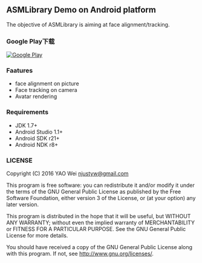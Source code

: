 ## ASMLibrary Demo on Android platform

The objective of ASMLibrary is aiming at face alignment/tracking.

### Google Play下载
[![Google Play](http://developer.android.com/images/brand/en_generic_rgb_wo_45.png)](https://play.google.com/store/apps/details?id=com.yaoyumeng.asmlibrary)


### Faatures

 * face alignment on picture
 * Face tracking on camera
 * Avatar rendering
 
### Requirements

* JDK 1.7+
* Android Studio 1.1+
* Android SDK r21+
* Android NDK r8+

### LICENSE

Copyright (C) 2016 YAO Wei <njustyw@gmail.com>

This program is free software: you can redistribute it and/or modify
it under the terms of the GNU General Public License as published by
the Free Software Foundation, either version 3 of the License, or
(at your option) any later version.

This program is distributed in the hope that it will be useful,
but WITHOUT ANY WARRANTY; without even the implied warranty of
MERCHANTABILITY or FITNESS FOR A PARTICULAR PURPOSE.  See the
GNU General Public License for more details.

You should have received a copy of the GNU General Public License
along with this program. If not, see <http://www.gnu.org/licenses/>.
